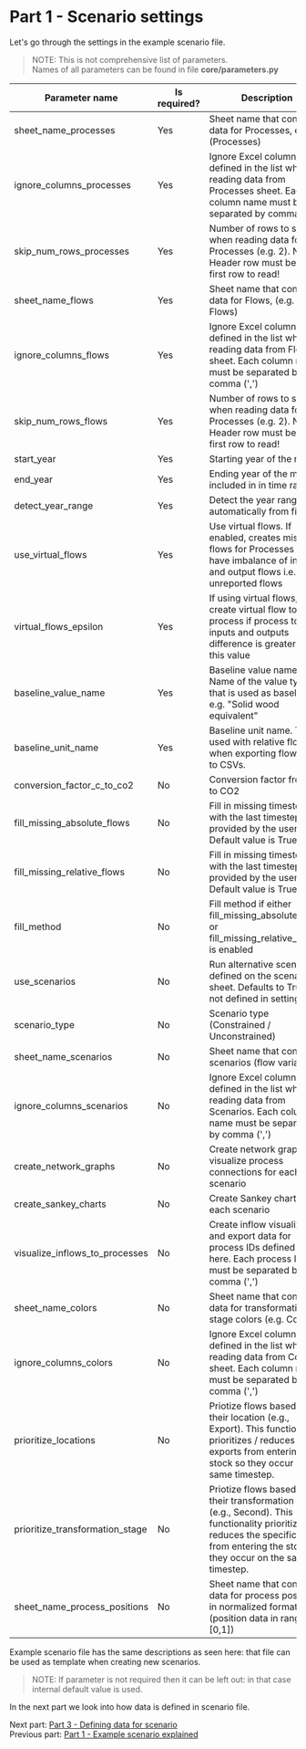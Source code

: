 # Part 1 - Scenario settings

Let's go through the settings in the example scenario file.
> NOTE: This is not comprehensive list of parameters. <br>
> Names of all parameters can be found in file **core/parameters.py**

| Parameter name                  | Is required? | Description                                                                                                                                                                                  |
|---------------------------------|--------------|----------------------------------------------------------------------------------------------------------------------------------------------------------------------------------------------|
| sheet_name_processes            | Yes          | Sheet name that contains data for Processes, e.g. (Processes)                                                                                                                                |
| ignore_columns_processes        | Yes          | Ignore Excel columns defined in the list when reading data from Processes sheet. Each column name must be separated by comma (',')                                                           |
| skip_num_rows_processes         | Yes          | Number of rows to skip when reading data for Processes (e.g. 2). NOTE: Header row must be the first row to read!                                                                             |
| sheet_name_flows                | Yes          | Sheet name that contains data for Flows, (e.g. Flows)                                                                                                                                        |
| ignore_columns_flows            | Yes          | Ignore Excel columns defined in the list when reading data from Flows sheet. Each column name must be separated by comma (',')                                                               |
| skip_num_rows_flows             | Yes          | Number of rows to skip when reading data for Processes (e.g. 2). NOTE: Header row must be the first row to read!                                                                             |
| start_year                      | Yes          | Starting year of the model                                                                                                                                                                   |
| end_year                        | Yes          | Ending year of the model, included in in time range                                                                                                                                          |
| detect_year_range               | Yes          | Detect the year range automatically from file                                                                                                                                                |
| use_virtual_flows               | Yes          | Use virtual flows. If enabled, creates missing flows for Processes that have imbalance of input and output flows i.e. unreported flows                                                       |
| virtual_flows_epsilon           | Yes          | If using virtual flows, create virtual flow to process if process total inputs and outputs difference is greater than this value                                                             |
| baseline_value_name             | Yes          | Baseline value name. Name of the value type that is used as baseline e.g. "Solid wood equivalent"                                                                                            |
| baseline_unit_name              | Yes          | Baseline unit name. This is used with relative flows when exporting flow data to CSVs.                                                                                                       |
| conversion_factor_c_to_co2      | No           | Conversion factor from C to CO2                                                                                                                                                              |
| fill_missing_absolute_flows     | No           | Fill in missing timestep with the last timestep provided by the user. Default value is True                                                                                                  |
| fill_missing_relative_flows     | No           | Fill in missing timestep with the last timestep provided by the user. Default value is True                                                                                                  |
| fill_method                     | No           | Fill method if either fill_missing_absolute_flows or fill_missing_relative_flows is enabled                                                                                                  |
| use_scenarios                   | No           | Run alternative scenarios defined on the scenarios sheet. Defaults to True if not defined in settings file.                                                                                  |
| scenario_type                   | No           | Scenario type (Constrained / Unconstrained)                                                                                                                                                  |
| sheet_name_scenarios            | No           | Sheet name that contains scenarios (flow variations)                                                                                                                                         |
| ignore_columns_scenarios        | No           | Ignore Excel columns defined in the list when reading data from Scenarios. Each column name must be separated by comma (',')                                                                 |
| create_network_graphs           | No           | Create network graphs to visualize process connections for each scenario                                                                                                                     |
| create_sankey_charts            | No           | Create Sankey charts for each scenario                                                                                                                                                       |
| visualize_inflows_to_processes  | No           | Create inflow visualization and export data for process IDs defined in here. Each process ID must be separated by comma (',')                                                                |
| sheet_name_colors               | No           | Sheet name that contains data for transformation stage colors (e.g. Colors)                                                                                                                  |
| ignore_columns_colors           | No           | Ignore Excel columns defined in the list when reading data from Colors sheet. Each column name must be separated by comma (',')                                                              |
| prioritize_locations            | No           | Priotize flows based on their location (e.g., Export). This functionality prioritizes / reduces exports from entering the stock so they occur on the same timestep.                          |
| prioritize_transformation_stage | No           | Priotize flows based on their transformation stage (e.g., Second). This functionality prioritizes / reduces the specific flows from entering the stock so they occur on the same timestep.   |
| sheet_name_process_positions    | No           | Sheet name that contains data for process positions in normalized format (position data in range [0,1])                                                                                      |

Example scenario file has the same descriptions as seen here: that file can be used as template when creating new scenarios.<br>
> NOTE: If parameter is not required then it can be left out: in that case internal default value is used.<br>

In the next part we look into how data is defined in scenario file.<br>

Next part: [Part 3 - Defining data for scenario](Part_3_-_Defining_data_for_scenario.md)<br>
Previous part: [Part 1 - Example scenario explained](Part_1_-_Example_scenario_explained.md)<br>
